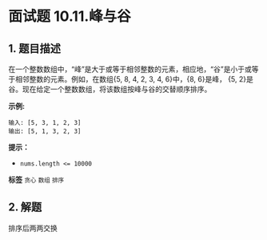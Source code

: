 # 面试题 10.11.峰与谷

## 1. 题目描述

在一个整数数组中，“峰”是大于或等于相邻整数的元素，相应地，“谷”是小于或等于相邻整数的元素。例如，在数组{5, 8, 4, 2, 3, 4, 6}中，{8, 6}是峰， {5, 2}是谷。现在给定一个整数数组，将该数组按峰与谷的交替顺序排序。

 **示例:**

```
输入: [5, 3, 1, 2, 3]
输出: [5, 1, 3, 2, 3]

```
 **提示：**
-  `nums.length <= 10000`

**标签**
`贪心` `数组` `排序`


## 2. 解题
排序后两两交换
